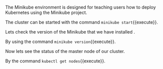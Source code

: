 The Minikube environment is designed for teaching users how to deploy Kubernetes using the Minikube project.

The cluster can be started with the command `minikube start`{{execute}}.

Lets check the version of the Minikube that we have installed .

By using the command `minikube version`{{execute}}.

Now lets see the status of the master node of our cluster.

By the command `kubectl get nodes`{{execute}}.
